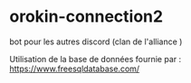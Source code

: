 # orokin-connection2
bot pour les autres discord (clan de l'alliance )

Utilisation de la base de données fournie par : https://www.freesqldatabase.com/
